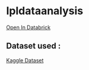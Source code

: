 # Ipldataanalysis
[Open In Databrick](https://databricks-prod-cloudfront.cloud.databricks.com/public/4027ec902e239c93eaaa8714f173bcfc/2071300090512521/3439636951876857/5841912600381934/latest.html) 

## Dataset used : 

[Kaggle Dataset](https://www.kaggle.com/datasets/patrickb1912/ipl-complete-dataset-20082020/data)
